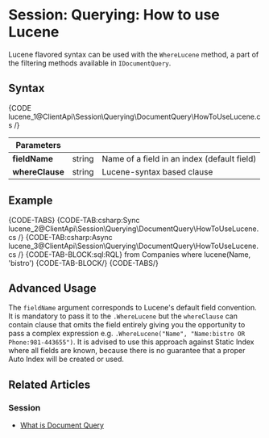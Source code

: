 # Session: Querying: How to use Lucene

Lucene flavored syntax can be used with the `WhereLucene` method, a part of the filtering methods available in `IDocumentQuery`.

## Syntax

{CODE lucene_1@ClientApi\Session\Querying\DocumentQuery\HowToUseLucene.cs /}

| Parameters | | |
| ------------- | ------------- | ----- |
| **fieldName** | string | Name of a field in an index (default field) |
| **whereClause** | string | Lucene-syntax based clause |

## Example

{CODE-TABS}
{CODE-TAB:csharp:Sync lucene_2@ClientApi\Session\Querying\DocumentQuery\HowToUseLucene.cs /}
{CODE-TAB:csharp:Async lucene_3@ClientApi\Session\Querying\DocumentQuery\HowToUseLucene.cs /}
{CODE-TAB-BLOCK:sql:RQL}
from Companies 
where lucene(Name, 'bistro')
{CODE-TAB-BLOCK/}
{CODE-TABS/}

## Advanced Usage

The `fieldName` argument corresponds to Lucene's default field convention. It is mandatory to pass it to the `.WhereLucene` but the `whereClause` can contain clause that omits the field entirely giving you the opportunity to pass a complex expression e.g. `.WhereLucene("Name", "Name:bistro OR Phone:981-443655")`. It is advised to use this approach against Static Index where all fields are known, because there is no guarantee that a proper Auto Index will be created or used.

## Related Articles

### Session

- [What is Document Query](../../../../client-api/session/querying/document-query/what-is-document-query)
